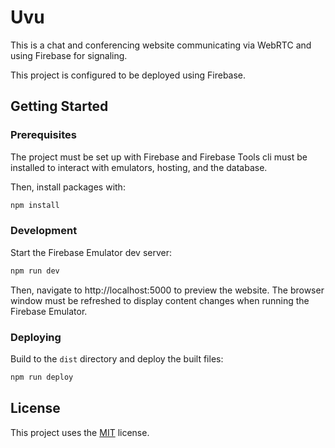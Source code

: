# Uvu
This is a chat and conferencing website communicating via WebRTC and using Firebase for signaling.

This project is configured to be deployed using Firebase.

## Getting Started

### Prerequisites
The project must be set up with Firebase and Firebase Tools cli must be installed to interact with emulators, hosting, and the database.

Then, install packages with:
```bash
npm install
```

### Development
Start the Firebase Emulator dev server:
```bash
npm run dev
```
Then, navigate to http://localhost:5000 to preview the website. The browser window must be refreshed to display content changes when running the Firebase Emulator.  

### Deploying
Build to the `dist` directory and deploy the built files:
```bash
npm run deploy
```

## License
This project uses the [MIT](LICENSE) license.

